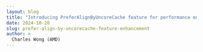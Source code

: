 ```yaml
---
layout: blog
title: "Introducing PreferAlignByUncoreCache feature for performance enhancement"
date: 2024-10-28
slug: prefer-align-by-uncorecache-feature-enhancement
author: >
  Charles Wong (AMD)
---
```

